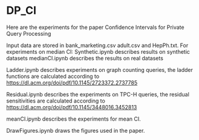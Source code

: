 # DP_CI
Here are the experiments for the paper Confidence Intervals for Private Query Processing

Input data are stored in bank_marketing.csv adult.csv and HepPh.txt.
For experiments on median CI:
  Synthetic.ipynb describes results on synthetic datasets
  medianCI.ipynb describes the results on real datasets
  
Ladder.ipynb describes experiments on graph counting queries, the ladder functions are calculated according to https://dl.acm.org/doi/pdf/10.1145/2723372.2737785

Residual.ipynb describes the experiments on TPC-H queries, the residual sensitivities are calculated according to https://dl.acm.org/doi/pdf/10.1145/3448016.3452813

meanCI.ipynb describes the experiments for mean CI.

DrawFigures.ipynb draws the figures used in the paper.
